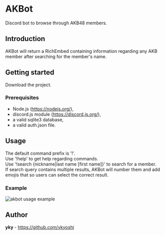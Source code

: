 # AKBot
Discord bot to browse through AKB48 members.

## Introduction
AKBot will return a RichEmbed containing information regarding any AKB member after searching for the member's name.

## Getting started
Download the project.
### Prerequisites
- Node.js (https://nodejs.org/),
- discord.js module (https://discord.js.org/),
- a valid sqlite3 database,
- a valid auth.json file.

## Usage
The default command prefix is '!'.  
Use '!help' to get help regarding commands.  
Use '!search {nickname|last name [first name]}' to search for a member.  
If search query contains multiple results, AKBot will number them and add emojis that so users can select the correct result.
### Example
![akbot usage example](https://user-images.githubusercontent.com/22215889/116897525-a10a8f00-ac35-11eb-8be4-9cb63fc3e7da.gif)

## Author
**yky** - https://github.com/ykyoshi
